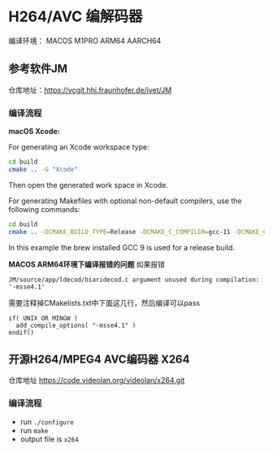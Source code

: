 # H264/AVC 编解码器

编译环境： MACOS M1PRO ARM64 AARCH64

## 参考软件JM

仓库地址：<https://vcgit.hhi.fraunhofer.de/jvet/JM>

### 编译流程


**macOS Xcode:**

For generating an Xcode workspace type:
```bash
cd build
cmake .. -G "Xcode"
```
Then open the generated work space in Xcode.

For generating Makefiles with optional non-default compilers, use the following commands:

```bash
cd build
cmake .. -DCMAKE_BUILD_TYPE=Release -DCMAKE_C_COMPILER=gcc-11 -DCMAKE_CXX_COMPILER=g++-11
```
In this example the brew installed GCC 9 is used for a release build.

**MACOS ARM64环境下编译报错的问题**
如果报错
```
JM/source/app/ldecod/biaridecod.c argument unused during compilation: '-msse4.1'
```
需要注释掉CMakelists.txt中下面这几行，然后编译可以pass

```
if( UNIX OR MINGW )
  add_compile_options( "-msse4.1" )
endif()
```

## 开源H264/MPEG4 AVC编码器 X264

仓库地址 <https://code.videolan.org/videolan/x264.git>

### 编译流程

- run `./configure`
- run `make`
- output file is `x264`

